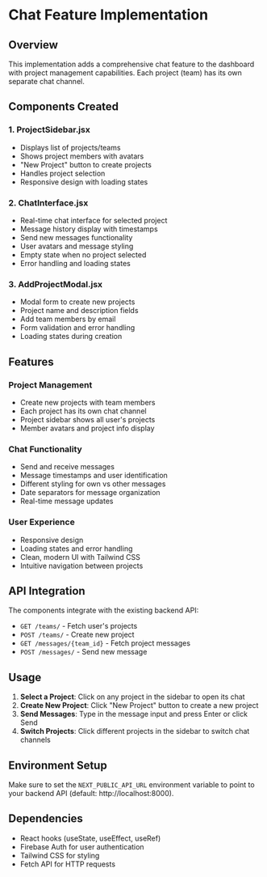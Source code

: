 # Chat Feature Implementation

## Overview
This implementation adds a comprehensive chat feature to the dashboard with project management capabilities. Each project (team) has its own separate chat channel.

## Components Created

### 1. ProjectSidebar.jsx
- Displays list of projects/teams
- Shows project members with avatars
- "New Project" button to create projects
- Handles project selection
- Responsive design with loading states

### 2. ChatInterface.jsx
- Real-time chat interface for selected project
- Message history display with timestamps
- Send new messages functionality
- User avatars and message styling
- Empty state when no project selected
- Error handling and loading states

### 3. AddProjectModal.jsx
- Modal form to create new projects
- Project name and description fields
- Add team members by email
- Form validation and error handling
- Loading states during creation

## Features

### Project Management
- Create new projects with team members
- Each project has its own chat channel
- Project sidebar shows all user's projects
- Member avatars and project info display

### Chat Functionality
- Send and receive messages
- Message timestamps and user identification
- Different styling for own vs other messages
- Date separators for message organization
- Real-time message updates

### User Experience
- Responsive design
- Loading states and error handling
- Clean, modern UI with Tailwind CSS
- Intuitive navigation between projects

## API Integration

The components integrate with the existing backend API:
- `GET /teams/` - Fetch user's projects
- `POST /teams/` - Create new project
- `GET /messages/{team_id}` - Fetch project messages
- `POST /messages/` - Send new message

## Usage

1. **Select a Project**: Click on any project in the sidebar to open its chat
2. **Create New Project**: Click "New Project" button to create a new project
3. **Send Messages**: Type in the message input and press Enter or click Send
4. **Switch Projects**: Click different projects in the sidebar to switch chat channels

## Environment Setup

Make sure to set the `NEXT_PUBLIC_API_URL` environment variable to point to your backend API (default: http://localhost:8000).

## Dependencies

- React hooks (useState, useEffect, useRef)
- Firebase Auth for user authentication
- Tailwind CSS for styling
- Fetch API for HTTP requests
